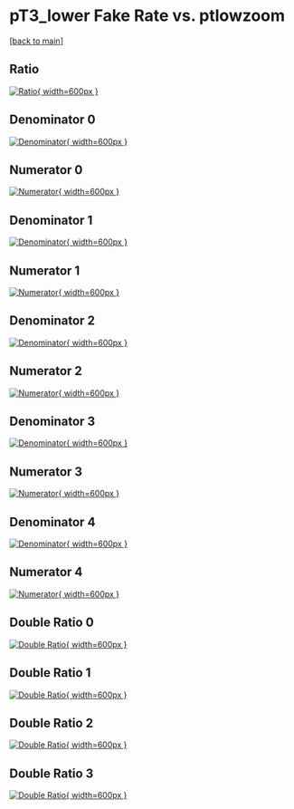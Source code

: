 # pT3_lower Fake Rate vs. ptlowzoom

[[back to main](./)]



## Ratio

[![Ratio](../mtv/var/pT3_lower_fakerate_ptlowzoom.png){ width=600px }](../mtv/var/pT3_lower_fakerate_ptlowzoom.pdf)

## Denominator 0

[![Denominator](../mtv/den/pT3_lower_fakerate_ptlowzoom_den0.png){ width=600px }](../mtv/den/pT3_lower_fakerate_ptlowzoom_den0.pdf)

## Numerator 0

[![Numerator](../mtv/num/pT3_lower_fakerate_ptlowzoom_num0.png){ width=600px }](../mtv/num/pT3_lower_fakerate_ptlowzoom_num0.pdf)

## Denominator 1

[![Denominator](../mtv/den/pT3_lower_fakerate_ptlowzoom_den1.png){ width=600px }](../mtv/den/pT3_lower_fakerate_ptlowzoom_den1.pdf)

## Numerator 1

[![Numerator](../mtv/num/pT3_lower_fakerate_ptlowzoom_num1.png){ width=600px }](../mtv/num/pT3_lower_fakerate_ptlowzoom_num1.pdf)

## Denominator 2

[![Denominator](../mtv/den/pT3_lower_fakerate_ptlowzoom_den2.png){ width=600px }](../mtv/den/pT3_lower_fakerate_ptlowzoom_den2.pdf)

## Numerator 2

[![Numerator](../mtv/num/pT3_lower_fakerate_ptlowzoom_num2.png){ width=600px }](../mtv/num/pT3_lower_fakerate_ptlowzoom_num2.pdf)

## Denominator 3

[![Denominator](../mtv/den/pT3_lower_fakerate_ptlowzoom_den3.png){ width=600px }](../mtv/den/pT3_lower_fakerate_ptlowzoom_den3.pdf)

## Numerator 3

[![Numerator](../mtv/num/pT3_lower_fakerate_ptlowzoom_num3.png){ width=600px }](../mtv/num/pT3_lower_fakerate_ptlowzoom_num3.pdf)

## Denominator 4

[![Denominator](../mtv/den/pT3_lower_fakerate_ptlowzoom_den4.png){ width=600px }](../mtv/den/pT3_lower_fakerate_ptlowzoom_den4.pdf)

## Numerator 4

[![Numerator](../mtv/num/pT3_lower_fakerate_ptlowzoom_num4.png){ width=600px }](../mtv/num/pT3_lower_fakerate_ptlowzoom_num4.pdf)

## Double Ratio 0

[![Double Ratio](../mtv/ratio/pT3_lower_fakerate_ptlowzoom_ratio0.png){ width=600px }](../mtv/ratio/pT3_lower_fakerate_ptlowzoom_ratio0.pdf)

## Double Ratio 1

[![Double Ratio](../mtv/ratio/pT3_lower_fakerate_ptlowzoom_ratio1.png){ width=600px }](../mtv/ratio/pT3_lower_fakerate_ptlowzoom_ratio1.pdf)

## Double Ratio 2

[![Double Ratio](../mtv/ratio/pT3_lower_fakerate_ptlowzoom_ratio2.png){ width=600px }](../mtv/ratio/pT3_lower_fakerate_ptlowzoom_ratio2.pdf)

## Double Ratio 3

[![Double Ratio](../mtv/ratio/pT3_lower_fakerate_ptlowzoom_ratio3.png){ width=600px }](../mtv/ratio/pT3_lower_fakerate_ptlowzoom_ratio3.pdf)

